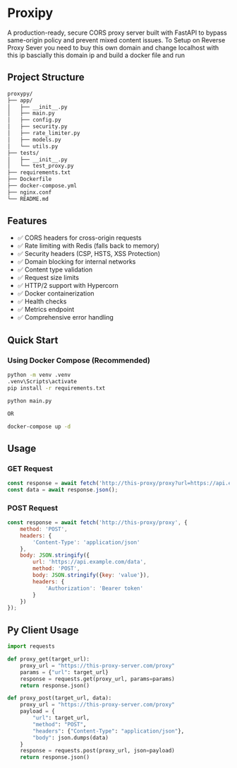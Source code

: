 # Proxipy

A production-ready, secure CORS proxy server built with FastAPI to bypass same-origin policy and prevent mixed content issues.
To Setup on Reverse Proxy Sever you need to buy this own domain and change localhost with this ip bascially this domain ip and build a docker file and run

## Project Structure

```html
proxypy/
├── app/
│   ├── __init__.py
│   ├── main.py
│   ├── config.py
│   ├── security.py
│   ├── rate_limiter.py
│   ├── models.py
│   └── utils.py
├── tests/
│   ├── __init__.py
│   └── test_proxy.py
├── requirements.txt
├── Dockerfile
├── docker-compose.yml
├── nginx.conf
└── README.md

```

## Features

- ✅ CORS headers for cross-origin requests
- ✅ Rate limiting with Redis (falls back to memory)
- ✅ Security headers (CSP, HSTS, XSS Protection)
- ✅ Domain blocking for internal networks
- ✅ Content type validation
- ✅ Request size limits
- ✅ HTTP/2 support with Hypercorn
- ✅ Docker containerization
- ✅ Health checks
- ✅ Metrics endpoint
- ✅ Comprehensive error handling

## Quick Start

### Using Docker Compose (Recommended)

```bash
python -m venv .venv
.venv\Scripts\activate
pip install -r requirements.txt

python main.py

OR

docker-compose up -d

```

## Usage

### GET Request

```jsx
const response = await fetch('http://this-proxy/proxy?url=https://api.example.com/data');
const data = await response.json();
```

### POST Request

```jsx
const response = await fetch('http://this-proxy/proxy', {
    method: 'POST',
    headers: {
        'Content-Type': 'application/json'
    },
    body: JSON.stringify({
        url: 'https://api.example.com/data',
        method: 'POST',
        body: JSON.stringify({key: 'value'}),
        headers: {
            'Authorization': 'Bearer token'
        }
    })
});
```

## Py Client Usage

```py
import requests

def proxy_get(target_url):
    proxy_url = "https://this-proxy-server.com/proxy"
    params = {"url": target_url}
    response = requests.get(proxy_url, params=params)
    return response.json()

def proxy_post(target_url, data):
    proxy_url = "https://this-proxy-server.com/proxy"
    payload = {
        "url": target_url,
        "method": "POST",
        "headers": {"Content-Type": "application/json"},
        "body": json.dumps(data)
    }
    response = requests.post(proxy_url, json=payload)
    return response.json()

```

